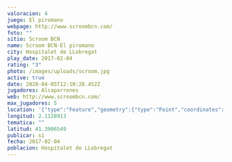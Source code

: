 ```yaml
---
valoracion: 4
juego: El piromano
webpage: http://www.scroombcn.com/
foto: ""
sitio: Scroom BCN
name: Scroom BCN-El piromano
city: Hospitalet de LLobregat
play_date: 2017-02-04
rating: "3"
photo: /images/uploads/scroom.jpg
active: true
date: 2020-04-05T12:10:28.452Z
jugadores: Alcaparrones
web: http://www.scroombcn.com/
max_jugadores: 5
location: '{"type":"Feature","geometry":{"type":"Point","coordinates":[2.1128913,41.3906549]}}'
longitud: 2.1128913
tematica: ""
latitud: 41.3906549
publicar: si
fecha: 2017-02-04
poblacion: Hospitalet de LLobregat
---
```

